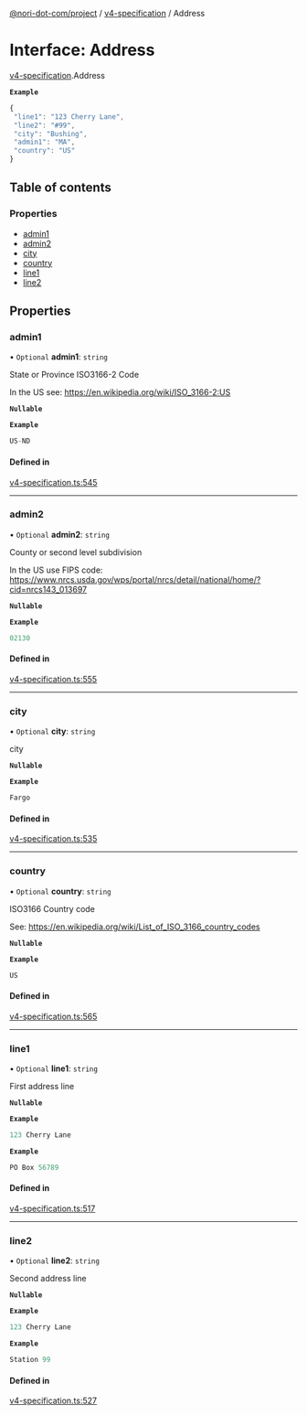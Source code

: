 [@nori-dot-com/project](../README.md) / [v4-specification](../modules/v4_specification.md) / Address

# Interface: Address

[v4-specification](../modules/v4_specification.md).Address

**`Example`**

```js
{
 "line1": "123 Cherry Lane",
 "line2": "#99",
 "city": "Bushing",
 "admin1": "MA",
 "country": "US"
}
```

## Table of contents

### Properties

- [admin1](v4_specification.Address.md#admin1)
- [admin2](v4_specification.Address.md#admin2)
- [city](v4_specification.Address.md#city)
- [country](v4_specification.Address.md#country)
- [line1](v4_specification.Address.md#line1)
- [line2](v4_specification.Address.md#line2)

## Properties

### admin1

• `Optional` **admin1**: `string`

State or Province ISO3166-2 Code

In the US see: https://en.wikipedia.org/wiki/ISO_3166-2:US

**`Nullable`**

**`Example`**

```ts
US-ND
```

#### Defined in

[v4-specification.ts:545](https://github.com/nori-dot-eco/nori-dot-com/blob/1017fe3/packages/project/src/v4-specification.ts#L545)

___

### admin2

• `Optional` **admin2**: `string`

County or second level subdivision

In the US use FIPS code: https://www.nrcs.usda.gov/wps/portal/nrcs/detail/national/home/?cid=nrcs143_013697

**`Nullable`**

**`Example`**

```ts
02130
```

#### Defined in

[v4-specification.ts:555](https://github.com/nori-dot-eco/nori-dot-com/blob/1017fe3/packages/project/src/v4-specification.ts#L555)

___

### city

• `Optional` **city**: `string`

city

**`Nullable`**

**`Example`**

```ts
Fargo
```

#### Defined in

[v4-specification.ts:535](https://github.com/nori-dot-eco/nori-dot-com/blob/1017fe3/packages/project/src/v4-specification.ts#L535)

___

### country

• `Optional` **country**: `string`

ISO3166 Country code

See: https://en.wikipedia.org/wiki/List_of_ISO_3166_country_codes

**`Nullable`**

**`Example`**

```ts
US
```

#### Defined in

[v4-specification.ts:565](https://github.com/nori-dot-eco/nori-dot-com/blob/1017fe3/packages/project/src/v4-specification.ts#L565)

___

### line1

• `Optional` **line1**: `string`

First address line

**`Nullable`**

**`Example`**

```ts
123 Cherry Lane
```

**`Example`**

```ts
PO Box 56789
```

#### Defined in

[v4-specification.ts:517](https://github.com/nori-dot-eco/nori-dot-com/blob/1017fe3/packages/project/src/v4-specification.ts#L517)

___

### line2

• `Optional` **line2**: `string`

Second address line

**`Nullable`**

**`Example`**

```ts
123 Cherry Lane
```

**`Example`**

```ts
Station 99
```

#### Defined in

[v4-specification.ts:527](https://github.com/nori-dot-eco/nori-dot-com/blob/1017fe3/packages/project/src/v4-specification.ts#L527)

